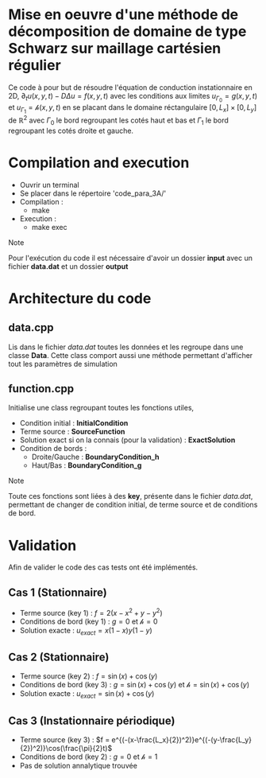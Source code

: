 # Mise en oeuvre d'une méthode de décomposition de domaine de type Schwarz sur maillage cartésien régulier

Ce code à pour but de résoudre l'équation de conduction instationnaire en 2D, $\partial_t u(x,y,t) - D\Delta u = f(x,y,t)$ avec les conditions aux limites $u_{\Gamma_0} = g(x,y,t)$ et $u_{\Gamma_1} = \mathcal{h}(x,y,t)$ en se placant dans le domaine réctangulaire $[0, L_x ] \times [0, L_y ]$ de $\mathbb{R}^2$ avec $\Gamma_0$ le bord regroupant les cotés haut et bas et $\Gamma_1$ le bord regroupant les cotés droite et gauche.

# Compilation and execution

 - Ouvrir un terminal
 - Se placer dans le répertoire 'code_para_3A/'
 -  Compilation :
    - make
 - Execution : 
    - make exec

> [!NOTE]
> Pour l'exécution du code il est nécessaire d'avoir un dossier __input__ avec un fichier __data.dat__ et un dossier __output__

# Architecture du code

## data.cpp

Lis dans le fichier _data.dat_ toutes les données et les regroupe dans une classe __Data__.
Cette class comport aussi une méthode permettant d'afficher tout les paramètres de simulation

## function.cpp

Initialise une class regroupant toutes les fonctions utiles,

 - Condition initial :  __InitialCondition__
 - Terme source : __SourceFunction__
 - Solution exact si on la connais (pour la validation) : __ExactSolution__
 - Condition de bords : 
    - Droite/Gauche : __BoundaryCondition_h__
    - Haut/Bas : __BoundaryCondition_g__

> [!NOTE]
> Toute ces fonctions sont liées à des __key__, présente dans le fichier _data.dat_, permettant de changer de condition initial, de terme source et de conditions de bord.


# Validation

Afin de valider le code des cas tests ont été implémentés. 

## Cas 1 (Stationnaire)

 - Terme source (key 1) : $f = 2(x-x^2 + y-y^2)$ 
 - Conditions de bord (key 1) : $g=0$ et $\mathcal{h}=0$
 - Solution exacte : $u_{exact} = x(1-x)y(1-y)$

## Cas 2 (Stationnaire)

 - Terme source (key 2) : $f = \sin(x) + \cos(y)$ 
 - Conditions de bord (key 3) : $g=\sin(x) + \cos(y)$ et $\mathcal{h} =\sin(x) + \cos(y)$
 - Solution exacte : $u_{exact} = \sin(x) + \cos(y)$

## Cas 3 (Instationnaire périodique)

 - Terme source (key 3) : $f = e^{(-(x-\frac{L_x}{2})^2)}e^{(-(y-\frac{L_y}{2})^2)}\cos(\frac{\pi}{2}t)$ 
 - Conditions de bord (key 2) : $g=0$ et $\mathcal{h} =1$
 - Pas de solution annalytique trouvée